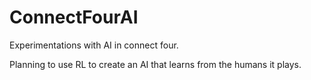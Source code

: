 # ConnectFourAI
Experimentations with AI in connect four.

Planning to use RL to create an AI that learns
from the humans it plays.
